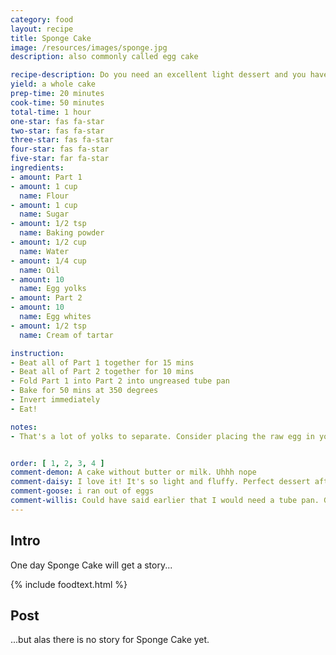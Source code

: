 ```yaml
---
category: food
layout: recipe
title: Sponge Cake
image: /resources/images/sponge.jpg
description: also commonly called egg cake

recipe-description: Do you need an excellent light dessert and you have way too many eggs?
yield: a whole cake
prep-time: 20 minutes
cook-time: 50 minutes
total-time: 1 hour
one-star: fas fa-star
two-star: fas fa-star
three-star: fas fa-star
four-star: fas fa-star
five-star: far fa-star
ingredients:
- amount: Part 1
- amount: 1 cup
  name: Flour
- amount: 1 cup
  name: Sugar
- amount: 1/2 tsp
  name: Baking powder
- amount: 1/2 cup
  name: Water
- amount: 1/4 cup
  name: Oil
- amount: 10
  name: Egg yolks
- amount: Part 2
- amount: 10
  name: Egg whites
- amount: 1/2 tsp
  name: Cream of tartar

instruction:
- Beat all of Part 1 together for 15 mins
- Beat all of Part 2 together for 10 mins
- Fold Part 1 into Part 2 into ungreased tube pan
- Bake for 50 mins at 350 degrees
- Invert immediately
- Eat!

notes:
- That's a lot of yolks to separate. Consider placing the raw egg in your hand and letting the whites slip out between your fingers


order: [ 1, 2, 3, 4 ]
comment-demon: A cake without butter or milk. Uhhh nope
comment-daisy: I love it! It's so light and fluffy. Perfect dessert after a big meal!
comment-goose: i ran out of eggs
comment-willis: Could have said earlier that I would need a tube pan. Great, now I've got a dozen separated eggs with nothing to put them in.
---
```

## Intro

One day Sponge Cake will get a story...

{% include foodtext.html %}

## Post

...but alas there is no story for Sponge Cake yet.